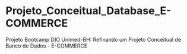 # Projeto_Conceitual_Database_E-COMMERCE
Projeto Bootcamp DIO Unimed-BH: Refinando um Projeto Conceitual de Banco de Dados - E-COMMERCE
